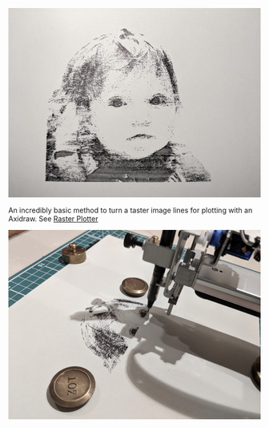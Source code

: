![raster_to_line_a](images/raster_to_line_a.jpg)

An incredibly basic method to turn a taster image lines for plotting with an Axidraw. See [Raster Plotter](../../computers/software/Raster%20Plotter.md)

![raster_to_line_wip](images/raster_to_line_wip.jpg)